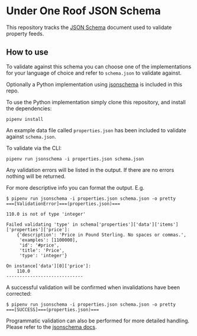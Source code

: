 # Under One Roof JSON Schema

This repository tracks the [JSON Schema](https://json-schema.org/) document used to validate property feeds.

## How to use

To validate against this schema you can choose one of the implementations for your language of choice and refer to `schema.json` to validate against.

Optionally a Python implementation using [jsonschema](https://github.com/Julian/jsonschema) is included in this repo.

To use the Python implementation simply clone this repository, and install the dependencies:

```
pipenv install
```

An example data file called `properties.json` has been included to validate against `schema.json`.

To validate via the CLI:

```
pipenv run jsonschema -i properties.json schema.json
```

Any validation errors will be listed in the output. If there are no errors nothing will be returned.

For more descriptive info you can format the output. E.g.

```
$ pipenv run jsonschema -i properties.json schema.json -o pretty
===[ValidationError]===(properties.json)===

110.0 is not of type 'integer'

Failed validating 'type' in schema['properties']['data']['items']['properties']['price']:
    {'description': 'Price in Pound Sterling. No spaces or commas.',
     'examples': [1100000],
     'id': '#price',
     'title': 'Price',
     'type': 'integer'}

On instance['data'][0]['price']:
    110.0
-----------------------------
```

A successful validation will be confirmed when invalidations have been corrected:

```
$ pipenv run jsonschema -i properties.json schema.json -o pretty
===[SUCCESS]===(properties.json)===
```

Programmatic validation can also be performed for more detailed handling. Please refer to the [jsonschema docs](https://python-jsonschema.readthedocs.io/en/stable/).